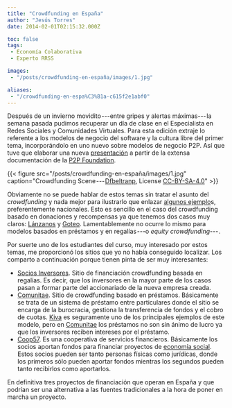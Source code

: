 ```yaml
---
title: "Crowdfunding en España"
author: "Jesús Torres"
date: 2014-02-01T02:15:32.000Z

toc: false
tags:
 - Economía Colaborativa
 - Experto RRSS

images:
 - "/posts/crowdfunding-en-españa/images/1.jpg" 

aliases:
 - "/crowdfunding-en-espa%C3%B1a-c615f2e1abf0"
---
```


Después de un invierno movidito ---entre gripes y alertas máximas--- la semana pasada pudimos recuperar un día de clase en el Especialista en Redes Sociales y Comunidades Virtuales.
Para esta edición extraje lo referente a los modelos de negocio del software y la cultura libre del primer tema, incorporándolo en uno nuevo sobre modelos de negocio P2P.
Así que tuve que elaborar una nueva [presentación](http://jmtorres.webs.ull.es/slides/modelos_de_negocio_p2p/) a partir de la extensa documentación de la [P2P Foundation](http://p2pfoundation.net/Category:Business_Models).

{{< figure src="/posts/crowdfunding-en-españa/images/1.jpg" caption="Crowdfunding Scene --- [Dfbeltranp](https://commons.wikimedia.org/w/index.php?title=User:Dfbeltranp&action=edit&redlink=1), License [CC-BY-SA-4.0](https://creativecommons.org/licenses/by-sa/4.0/deed.en)" >}}

Obviamente no se puede hablar de estos temas sin tratar el asunto del _crowdfunding_ y nada mejor para ilustrarlo que enlazar [algunos ejemplo](http://jmtorres.webs.ull.es/slides/modelos_de_negocio_p2p/#/4/3)s, preferentemente nacionales.
Esto es sencillo en el caso del crowdfunding basado en donaciones y recompensas ya que tenemos dos casos muy claros: [Lánzanos](http://www.lanzanos.com/) y [Goteo](http://www.goteo.org/).
Lamentablemente no ocurre lo mismo para modelos basados en préstamos y en regalías ---o _equity crowdfunding_--- .

Por suerte uno de los estudiantes del curso, muy interesado por estos temas, me proporcionó los sitios que yo no había conseguido localizar.
Los comparto a continuación porque tienen pinta de ser muy interesantes:

* [Socios Inversores](https://www.sociosinversores.es/).
Sitio de financiación crowdfunding basada en regalías.
Es decir, que los inversores en la mayor parte de los casos pasan a formar parte del accionariado de la nueva empresa creada.
* [Comunitae](http://www.comunitae.com/).
Sitio de crowdfunding basado en préstamos.
Básicamente se trata de un sistema de préstamo entre particulares donde el sitio se encarga de la burocracia, gestiona la transferencia de fondos y el cobro de cuotas.
[Kiva](http://www.kiva.org/) es seguramente uno de los principales ejemplos de este modelo, pero en [Comunitae](http://www.comunitae.com/) los préstamos no son sin ánimo de lucro ya que los inversores reciben intereses por el préstamo.
* [Coop57](http://www.coop57.coop/).
Es una cooperativa de servicios financieros.
Básicamente los socios aportan fondos para financiar proyectos de [economía social](http://es.wikipedia.org/wiki/Econom%C3%ADa_social).
Estos socios pueden ser tanto personas físicas como jurídicas, donde los primeros sólo pueden aportar fondos mientras los segundos pueden tanto recibirlos como aportarlos.

En definitiva tres proyectos de financiación que operan en España y que podrían ser una alternativa a las fuentes tradicionales a la hora de poner en marcha un proyecto.
